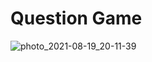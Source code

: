 # Question Game
![photo_2021-08-19_20-11-39](https://user-images.githubusercontent.com/79358538/130113316-fd3a639d-a618-410c-88a8-68e618b23a61.jpg)

